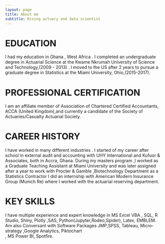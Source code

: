 ```yaml
---
layout: page
title: About me
subtitle: Rising actuary and data scientist
---
```



# EDUCATION

 I had my education in Ghana , West Africa . I completed an undergraduate degree in  Actuarial Science at the 
 Kwame Nkrumah University of Science and Technology,(2009 - 2013) . I moved to the US after 2 years to pursue 
	a graduate degree in Statistics at the Miami University, Ohio,(2015-2017).

# PROFESSIONAL CERTIFICATION
 
I am an  affiliate member of Association of Chartered Certified Accountants, 
ACCA (United Kingdom),and currently a candidate of the Society of Actuaries/Casualty Actuarial Society.


# CAREER HISTORY

I have worked in many different industries . I started of my career after school in external audit and accounting with 
UHY International and  Kufuor & Associates, both in  Accra, Ghana. 
During my masters program ,I worked as a Graduate Teaching Assistant at  Miami University and was later assigned 
after a year to work with Procter & Gamble ,Biotechnology Department as a Statistics Contractor
I did an internship with  American Modern Insurance Group (Munich Re) where I worked with the actuarial reserving department.

# KEY SKILLS

I have multiple experience  and expert knowledge in  MS Excel VBA , SQL, R Studio, Shiny, Plotly 
,SAS, Python(Jupyter,Rodeo,Spider),  Latex, EMBLEM.
Am also Conversant with Software Packages JMP,SPSS, Tableau, Micro-strategy ,Google Analytics, Piktochart  
, MS Power BI, Spotfire.
